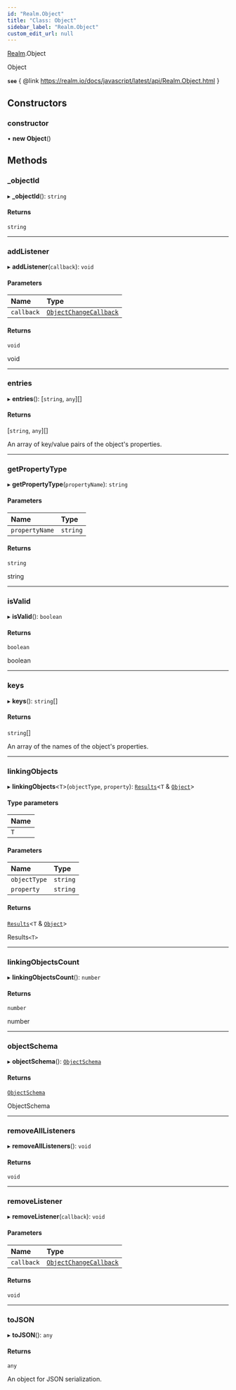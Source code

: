 ```yaml
---
id: "Realm.Object"
title: "Class: Object"
sidebar_label: "Realm.Object"
custom_edit_url: null
---
```


[Realm](../namespaces/Realm).Object

Object

**`see`** { @link https://realm.io/docs/javascript/latest/api/Realm.Object.html }

## Constructors

### constructor

• **new Object**()

## Methods

### \_objectId

▸ **_objectId**(): `string`

#### Returns

`string`

___

### addListener

▸ **addListener**(`callback`): `void`

#### Parameters

| Name | Type |
| :------ | :------ |
| `callback` | [`ObjectChangeCallback`](../namespaces/Realm#objectchangecallback) |

#### Returns

`void`

void

___

### entries

▸ **entries**(): [`string`, `any`][]

#### Returns

[`string`, `any`][]

An array of key/value pairs of the object's properties.

___

### getPropertyType

▸ **getPropertyType**(`propertyName`): `string`

#### Parameters

| Name | Type |
| :------ | :------ |
| `propertyName` | `string` |

#### Returns

`string`

string

___

### isValid

▸ **isValid**(): `boolean`

#### Returns

`boolean`

boolean

___

### keys

▸ **keys**(): `string`[]

#### Returns

`string`[]

An array of the names of the object's properties.

___

### linkingObjects

▸ **linkingObjects**<`T`\>(`objectType`, `property`): [`Results`](../namespaces/Realm#results)<`T` & [`Object`](Realm.Object)\>

#### Type parameters

| Name |
| :------ |
| `T` |

#### Parameters

| Name | Type |
| :------ | :------ |
| `objectType` | `string` |
| `property` | `string` |

#### Returns

[`Results`](../namespaces/Realm#results)<`T` & [`Object`](Realm.Object)\>

Results`<T>`

___

### linkingObjectsCount

▸ **linkingObjectsCount**(): `number`

#### Returns

`number`

number

___

### objectSchema

▸ **objectSchema**(): [`ObjectSchema`](../interfaces/Realm.ObjectSchema)

#### Returns

[`ObjectSchema`](../interfaces/Realm.ObjectSchema)

ObjectSchema

___

### removeAllListeners

▸ **removeAllListeners**(): `void`

#### Returns

`void`

___

### removeListener

▸ **removeListener**(`callback`): `void`

#### Parameters

| Name | Type |
| :------ | :------ |
| `callback` | [`ObjectChangeCallback`](../namespaces/Realm#objectchangecallback) |

#### Returns

`void`

___

### toJSON

▸ **toJSON**(): `any`

#### Returns

`any`

An object for JSON serialization.
